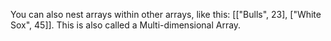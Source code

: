 You can also nest arrays within other arrays, like this: [["Bulls", 23], ["White Sox", 45]]. This is also called a Multi-dimensional Array.


